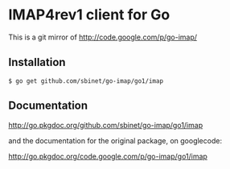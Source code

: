 IMAP4rev1 client for Go
=======================

This is a git mirror of http://code.google.com/p/go-imap/

Installation
------------

```
$ go get github.com/sbinet/go-imap/go1/imap
```

Documentation
-------------

http://go.pkgdoc.org/github.com/sbinet/go-imap/go1/imap

and the documentation for the original package, on googlecode:

http://go.pkgdoc.org/code.google.com/p/go-imap/go1/imap
